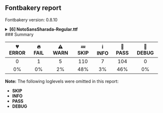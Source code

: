 ## Fontbakery report

Fontbakery version: 0.8.10

<details><summary><b>[6] NotoSansSharada-Regular.ttf</b></summary><div><details><summary>🔥 <b>FAIL:</b> Check that texts shape as per expectation (<a href="https://font-bakery.readthedocs.io/en/stable/fontbakery/profiles/<Section: Shaping Checks>.html#com.google.fonts/check/shaping/regression">com.google.fonts/check/shaping/regression</a>)</summary><div>


* 🔥 **FAIL** qa/shaping_tests/sharada.json: Expected and actual shaping not matching
<div class="shaping">


<style type="text/css">
    @font-face {font-family: "TestFont"; src: url(../../fonts/NotoSansSharada/googlefonts/ttf/NotoSansSharada-Regular.ttf);}
    .tf { font-family: "TestFont"; }
    .shaping pre { font-size: 1.2rem; }
    .shaping li {
        font-size: 1.2rem;
        border-top: 1px solid #ddd;
        padding: 12px;
        margin-top: 12px;
    }
    .shaping-svg {
        height: 100px;
        margin: 10px;
        transform: matrix(1, 0, 0, -1, 0, 0);
    }
</style>

<h4>qa/shaping_tests/sharada.json: Expected and actual shaping not matching</h4>


</div>
<div class="shaping">

<li>Shaping did not match: <span class="tf">𑆱𑆴𑇌𑆱𑆶𑇌</span> (Issue #1333)</li>


<pre>Expected: I=0+224|ShortVowelMark=0@-97,0+0|Sa=0+700|Sa=3+700|U.alt4=3@-248,0+0|ShortVowelMark=3@-438,-310+0</pre>



<pre>Got     : I=0+224|ShortVowelMark=0@122,0+0|Sa=0+700|Sa=3+700|U.alt4=3@-248,0+0|ShortVowelMark=3@-438,-310+0</pre>



<pre>                                   ^^^
</pre>


Got: <svg class="shaping-svg" xmlns="http://www.w3.org/2000/svg" viewBox="0 0 1624 2380" transform="matrix(1 0 0 -1 0 0)">
<path d="M84.0,0.0L84.0,550.0L24.0,550.0L24.0,625.0L84.0,625.0L84.0,690.0Q84.0,736.0 104.0,779.5Q124.0,823.0 167.0,851.5Q210.0,880.0 278.0,880.0Q381.0,880.0 468.0,806.5Q555.0,733.0 625.0,593.0L543.0,593.0Q489.0,688.0 426.5,746.5Q364.0,805.0 280.0,805.0Q226.0,805.0 197.5,771.0Q169.0,737.0 169.0,688.0L169.0,625.0L296.0,625.0L296.0,550.0L169.0,550.0L169.0,0.0L84.0,0.0Z"  transform="translate(0, 955)"/>
<path d="M154.0,-265.0L-46.0,-87.0L3.0,-37.0L203.0,-215.0L154.0,-265.0Z"  transform="translate(346, 955)"/>
<path d="M532.0,0.0L532.0,242.0L253.0,242.0L253.0,192.0Q253.0,166.0 244.0,141.0Q235.0,116.0 209.0,116.0Q196.0,116.0 170.5,130.0Q145.0,144.0 117.5,165.5Q90.0,187.0 70.5,210.0Q51.0,233.0 51.0,251.0Q51.0,273.0 71.5,287.0Q92.0,301.0 119.5,309.0Q147.0,317.0 168.0,321.0L168.0,550.0L24.0,550.0L24.0,625.0L253.0,625.0L253.0,317.0L532.0,317.0L532.0,625.0L676.0,625.0L676.0,550.0L617.0,550.0L617.0,0.0L532.0,0.0Z"  transform="translate(224, 955)"/>
<path d="M532.0,0.0L532.0,242.0L253.0,242.0L253.0,192.0Q253.0,166.0 244.0,141.0Q235.0,116.0 209.0,116.0Q196.0,116.0 170.5,130.0Q145.0,144.0 117.5,165.5Q90.0,187.0 70.5,210.0Q51.0,233.0 51.0,251.0Q51.0,273.0 71.5,287.0Q92.0,301.0 119.5,309.0Q147.0,317.0 168.0,321.0L168.0,550.0L24.0,550.0L24.0,625.0L253.0,625.0L253.0,317.0L532.0,317.0L532.0,625.0L676.0,625.0L676.0,550.0L617.0,550.0L617.0,0.0L532.0,0.0Z"  transform="translate(924, 955)"/>
<path d="M-16.0,-250.0Q-60.0,-250.0 -104.0,-239.5Q-148.0,-229.0 -186.0,-207.0L-150.0,-148.0Q-113.0,-165.0 -80.0,-171.0Q-47.0,-177.0 -18.0,-177.0Q25.0,-177.0 51.5,-160.5Q78.0,-144.0 78.0,-108.0L78.0,35.0L163.0,35.0L163.0,-112.0Q163.0,-176.0 113.5,-213.0Q64.0,-250.0 -16.0,-250.0Z"  transform="translate(1376, 955)"/>
<path d="M154.0,-265.0L-46.0,-87.0L3.0,-37.0L203.0,-215.0L154.0,-265.0Z"  transform="translate(1186, 645)"/>
</svg>
 Expected: <svg class="shaping-svg" xmlns="http://www.w3.org/2000/svg" viewBox="0 0 1624 2380" transform="matrix(1 0 0 -1 0 0)">
<path d="M84.0,0.0L84.0,550.0L24.0,550.0L24.0,625.0L84.0,625.0L84.0,690.0Q84.0,736.0 104.0,779.5Q124.0,823.0 167.0,851.5Q210.0,880.0 278.0,880.0Q381.0,880.0 468.0,806.5Q555.0,733.0 625.0,593.0L543.0,593.0Q489.0,688.0 426.5,746.5Q364.0,805.0 280.0,805.0Q226.0,805.0 197.5,771.0Q169.0,737.0 169.0,688.0L169.0,625.0L296.0,625.0L296.0,550.0L169.0,550.0L169.0,0.0L84.0,0.0Z"  transform="translate(0, 955)"/>
<path d="M154.0,-265.0L-46.0,-87.0L3.0,-37.0L203.0,-215.0L154.0,-265.0Z"  transform="translate(127, 955)"/>
<path d="M532.0,0.0L532.0,242.0L253.0,242.0L253.0,192.0Q253.0,166.0 244.0,141.0Q235.0,116.0 209.0,116.0Q196.0,116.0 170.5,130.0Q145.0,144.0 117.5,165.5Q90.0,187.0 70.5,210.0Q51.0,233.0 51.0,251.0Q51.0,273.0 71.5,287.0Q92.0,301.0 119.5,309.0Q147.0,317.0 168.0,321.0L168.0,550.0L24.0,550.0L24.0,625.0L253.0,625.0L253.0,317.0L532.0,317.0L532.0,625.0L676.0,625.0L676.0,550.0L617.0,550.0L617.0,0.0L532.0,0.0Z"  transform="translate(224, 955)"/>
<path d="M532.0,0.0L532.0,242.0L253.0,242.0L253.0,192.0Q253.0,166.0 244.0,141.0Q235.0,116.0 209.0,116.0Q196.0,116.0 170.5,130.0Q145.0,144.0 117.5,165.5Q90.0,187.0 70.5,210.0Q51.0,233.0 51.0,251.0Q51.0,273.0 71.5,287.0Q92.0,301.0 119.5,309.0Q147.0,317.0 168.0,321.0L168.0,550.0L24.0,550.0L24.0,625.0L253.0,625.0L253.0,317.0L532.0,317.0L532.0,625.0L676.0,625.0L676.0,550.0L617.0,550.0L617.0,0.0L532.0,0.0Z"  transform="translate(924, 955)"/>
<path d="M-16.0,-250.0Q-60.0,-250.0 -104.0,-239.5Q-148.0,-229.0 -186.0,-207.0L-150.0,-148.0Q-113.0,-165.0 -80.0,-171.0Q-47.0,-177.0 -18.0,-177.0Q25.0,-177.0 51.5,-160.5Q78.0,-144.0 78.0,-108.0L78.0,35.0L163.0,35.0L163.0,-112.0Q163.0,-176.0 113.5,-213.0Q64.0,-250.0 -16.0,-250.0Z"  transform="translate(1376, 955)"/>
<path d="M154.0,-265.0L-46.0,-87.0L3.0,-37.0L203.0,-215.0L154.0,-265.0Z"  transform="translate(1186, 645)"/>
</svg>


</div> [code: shaping-regression]
</div></details><details><summary>⚠ <b>WARN:</b> Glyphs are similiar to Google Fonts version? (<a href="https://font-bakery.readthedocs.io/en/stable/fontbakery/profiles/googlefonts.html#com.google.fonts/check/production_glyphs_similarity">com.google.fonts/check/production_glyphs_similarity</a>)</summary><div>


* ⚠ **WARN** Following glyphs differ greatly from Google Fonts version:
	* SutraMark
</div></details><details><summary>⚠ <b>WARN:</b> Ensure fonts have ScriptLangTags declared on the 'meta' table. (<a href="https://font-bakery.readthedocs.io/en/stable/fontbakery/profiles/googlefonts.html#com.google.fonts/check/meta/script_lang_tags">com.google.fonts/check/meta/script_lang_tags</a>)</summary><div>


* ⚠ **WARN** This font file does not have a 'meta' table. [code: lacks-meta-table]
</div></details><details><summary>⚠ <b>WARN:</b> Check font contains no unreachable glyphs (<a href="https://font-bakery.readthedocs.io/en/stable/fontbakery/profiles/universal.html#com.google.fonts/check/unreachable_glyphs">com.google.fonts/check/unreachable_glyphs</a>)</summary><div>


* ⚠ **WARN** The following glyphs could not be reached by codepoint or substitution rules:

	- NullMark
 [code: unreachable-glyphs]
</div></details><details><summary>⚠ <b>WARN:</b> Check if each glyph has the recommended amount of contours. (<a href="https://font-bakery.readthedocs.io/en/stable/fontbakery/profiles/universal.html#com.google.fonts/check/contour_count">com.google.fonts/check/contour_count</a>)</summary><div>


* ⚠ **WARN** This check inspects the glyph outlines and detects the total number of contours in each of them. The expected values are infered from the typical ammounts of contours observed in a large collection of reference font families. The divergences listed below may simply indicate a significantly different design on some of your glyphs. On the other hand, some of these may flag actual bugs in the font such as glyphs mapped to an incorrect codepoint. Please consider reviewing the design and codepoint assignment of these to make sure they are correct.

The following glyphs do not have the recommended number of contours:

	- Glyph name: Ograve	Contours detected: 2	Expected: 3

	- Glyph name: Oacute	Contours detected: 2	Expected: 3

	- Glyph name: Ocircumflex	Contours detected: 2	Expected: 3

	- Glyph name: Otilde	Contours detected: 2	Expected: 3

	- Glyph name: Odieresis	Contours detected: 3	Expected: 4

	- Glyph name: aogonek	Contours detected: 3	Expected: 2

	- Glyph name: Omacron	Contours detected: 2	Expected: 3

	- Glyph name: Ohungarumlaut	Contours detected: 3	Expected: 4

	- Glyph name: Uogonek	Contours detected: 2	Expected: 1

	- Glyph name: uogonek	Contours detected: 2	Expected: 1 

	- And 10 more.

Use -F or --full-lists to disable shortening of long lists.
 [code: contour-count]
</div></details><details><summary>⚠ <b>WARN:</b> Are any segments inordinately short? (<a href="https://font-bakery.readthedocs.io/en/stable/fontbakery/profiles/<Section: Outline Correctness Checks>.html#com.google.fonts/check/outline_short_segments">com.google.fonts/check/outline_short_segments</a>)</summary><div>


* ⚠ **WARN** The following glyphs have segments which seem very short:

	* two (U+0032) contains a short segment L<<159.0,84.0>--<159.0,80.0>>

	* at (U+0040) contains a short segment B<<613.0,293.0>-<612.0,275.0>-<612.0,267.5>>

	* at (U+0040) contains a short segment B<<612.0,267.5>-<612.0,260.0>-<612.0,257.0>>

	* M (U+004D) contains a short segment L<<177.0,626.0>--<173.0,626.0>>

	* M (U+004D) contains a short segment L<<450.0,129.0>--<454.0,129.0>>

	* N (U+004E) contains a short segment L<<176.0,593.0>--<172.0,593.0>>

	* N (U+004E) contains a short segment L<<582.0,123.0>--<586.0,123.0>>

	* Q (U+0051) contains a short segment B<<416.0,-9.0>-<410.0,-9.0>-<403.5,-9.5>>

	* Q (U+0051) contains a short segment B<<403.5,-9.5>-<397.0,-10.0>-<391.0,-10.0>>

	* W (U+0057) contains a short segment B<<468.0,577.5>-<463.0,600.0>-<461.0,609.0>> 

	* And 81 more.

Use -F or --full-lists to disable shortening of long lists. [code: found-short-segments]
</div></details><br></div></details>
### Summary

| 💔 ERROR | 🔥 FAIL | ⚠ WARN | 💤 SKIP | ℹ INFO | 🍞 PASS | 🔎 DEBUG |
|:-----:|:----:|:----:|:----:|:----:|:----:|:----:|
| 0 | 1 | 5 | 110 | 7 | 104 | 0 |
| 0% | 0% | 2% | 48% | 3% | 46% | 0% |

**Note:** The following loglevels were omitted in this report:
* **SKIP**
* **INFO**
* **PASS**
* **DEBUG**
